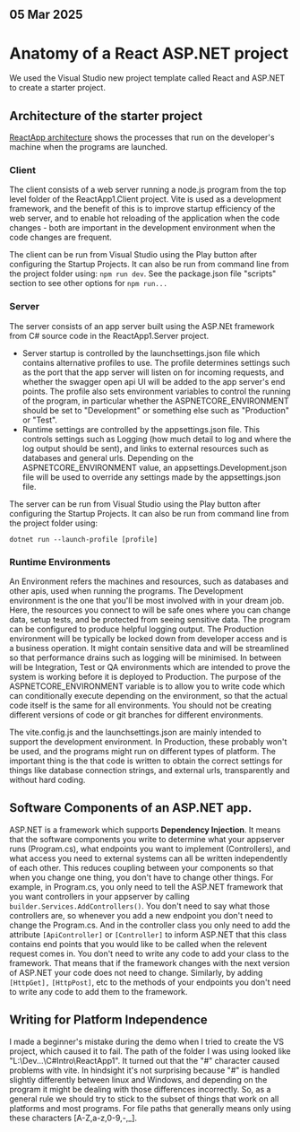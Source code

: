 ## 05 Mar 2025
# Anatomy of a React ASP.NET project
We used the Visual Studio new project template called React and ASP.NET to create a starter project.

## Architecture of the starter project
[ReactApp architecture](ReactApp_Architecture.png) shows the processes that run on the developer's machine when the programs are launched.

### Client
The client consists of a web server running a node.js program from the top level folder of the ReactApp1.Client project. Vite is used as a development framework, and the benefit of this is to improve startup efficiency of the web server, and to enable hot reloading of the application when the code changes - both are important in the development environment when the code changes are frequent.

The client can be run from Visual Studio using the Play button after configuring the Startup Projects. It can also be run from command line from the project folder using:
`npm run dev`. See the package.json file "scripts" section to see other options for `npm run...`

### Server
The server consists of an app server built using the ASP.NEt framework from C# source code in the ReactApp1.Server project.

- Server startup is controlled by the launchsettings.json file which contains alternative profiles to use. The profile determines settings such as the port that the app server will listen on for incoming requests, and whether the swagger open api UI will be added to the app server's end points. The profile also sets environment variables to control the running of the program, in particular whether the ASPNETCORE_ENVIRONMENT should be set to "Development" or something else such as "Production" or "Test".
- Runtime settings are controlled by the appsettings.json file. This controls settings such as Logging (how much detail to log and where the log output should be sent), and links to external resources such as databases and general urls. Depending on the ASPNETCORE_ENVIRONMENT value, an appsettings.Development.json file will be used to override any settings made by the appsettings.json file.

The server can be run from Visual Studio using the Play button after configuring the Startup Projects. It can also be run from command line from the project folder using:

`dotnet run --launch-profile [profile]`

### Runtime Environments
An Environment refers the machines and resources, such as databases and other apis, used when running the programs. The Development environment is the one that you'll be most involved with in your dream job. Here, the resources you connect to will be safe ones where you can change data, setup tests, and be protected from seeing sensitive data. The program can be configured to produce helpful logging output. The Production environment will be typically be locked down from developer access and is a business operation. It might contain sensitive data and will be streamlined so that performance drains such as logging will be minimised. In between will be Integration, Test or QA environments which are intended to prove the system is working before it is deployed to Production. The purpose of the ASPNETCORE_ENVIRONMENT variable is to allow you to write code which can conditionally execute depending on the environment, so that the actual code itself is the same for all environments. You should not be creating different versions of code or git branches for different environments. 

The vite.config.js and the launchsettings.json are mainly intended to support the development environment. In Production, these probably won't be used, and the programs might run on different types of platform. The important thing is the that code is written to obtain the correct settings for things like database connection strings, and external urls, transparently and without hard coding.

## Software Components of an ASP.NET app.
ASP.NET is a framework which supports **Dependency Injection**. It means that the software components you write to determine what your appserver runs (Program.cs), what endpoints you want to implement (Controllers), and what access you need to external systems can all be written independently of each other. This reduces coupling between your components so that when you change one thing, you don't have to change other things. For example, in Program.cs, you only need to tell the ASP.NET framework that you want controllers in your appserver by calling `builder.Services.AddControllers()`. You don't need to say what those controllers are, so whenever you add a new endpoint you don't need to change the Program.cs. And in the controller class you only need to add the attribute `[ApiController]` or `[Controller]` to inform ASP.NET that this class contains end points that you would like to be called when the relevent request comes in. You don't need to write any code to add your class to the framework. That means that if the framework changes with the next version of ASP.NET your code does not need to change. Similarly, by adding `[HttpGet],` `[HttpPost]`, etc to the methods of your endpoints you don't need to write any code to add them to the framework. 

## Writing for Platform Independence
I made a beginner's mistake during the demo when I tried to create the VS project, which caused it to fail. The path of the folder I was using looked like "L:\Dev\...\C#Intro\ReactApp1". It turned out that the "#" character caused problems with vite. In hindsight it's not surprising because "#" is handled slightly differently between linux and Windows, and depending on the program it might be dealing with those differences incorrectly. So, as a general rule we should try to stick to the subset of things that work on all platforms and most programs. For file paths that generally means only using these characters [A-Z,a-z,0-9,-,_].